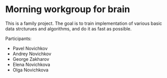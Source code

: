 # Morning workgroup for brain

This is a family project. The goal is to train implementation of various basic data strcturues and algorithms, and do it as fast as possible. 

Participants:
* Pavel Novichkov
* Andrey Novichkov
* George Zakharov
* Elena Novichkova
* Olga Novichkova
